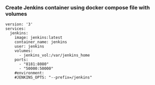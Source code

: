 ### Create Jenkins container using docker compose file with volumes

    version: '3'
    services:
      jenkins:
        image: jenkins:latest
        container_name: jenkins
        user: jenkins
        volumes:
          - jenkins_vol:/var/jenkins_home
        ports:
          - "8181:8080"
          - "50000:50000"
        #environment:
        #JENKINS_OPTS: "--prefix=/jenkins"
